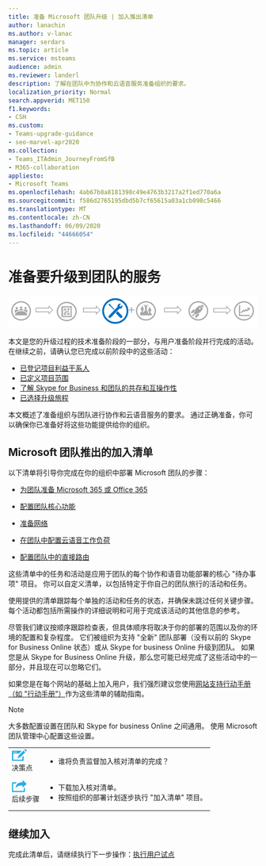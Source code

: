 ```yaml
---
title: 准备 Microsoft 团队升级 | 加入推出清单
author: lanachin
ms.author: v-lanac
manager: serdars
ms.topic: article
ms.service: msteams
audience: admin
ms.reviewer: landerl
description: 了解在团队中为协作和云语音服务准备组织的要求。
localization_priority: Normal
search.appverid: MET150
f1.keywords:
- CSH
ms.custom:
- Teams-upgrade-guidance
- seo-marvel-apr2020
ms.collection:
- Teams_ITAdmin_JourneyFromSfB
- M365-collaboration
appliesto:
- Microsoft Teams
ms.openlocfilehash: 4ab67b8a8181398c49e4763b3217a2f1ed770a6a
ms.sourcegitcommit: f586d2765195dbd5b7cf65615a03a1cb098c5466
ms.translationtype: MT
ms.contentlocale: zh-CN
ms.lasthandoff: 06/09/2020
ms.locfileid: "44666054"
---
```

# <a name="prepare-your-service-for-upgrading-to-teams"></a>准备要升级到团队的服务

![升级旅行图，强调技术准备阶段](media/upgrade-banner-tech-readiness.png "升级旅程的阶段，重点介绍技术准备阶段")

本文是您的升级过程的技术准备阶段的一部分，与用户准备阶段并行完成的活动。 在继续之前，请确认您已完成以前阶段中的这些活动：

- [已登记项目利益干系人](upgrade-enlist-stakeholders.md)
- [已定义项目范围](https://aka.ms/SkypetoTeams-Scope)
- [了解 Skype for Business 和团队的共存和互操作性](https://aka.ms/SkypeToTeams-Coexist)
- [已选择升级旅程](upgrade-and-coexistence-of-skypeforbusiness-and-teams.md)

本文概述了准备组织与团队进行协作和云语音服务的要求。 通过正确准备，你可以确保你已准备好将这些功能提供给你的组织。

## <a name="onboarding-checklists-for-microsoft-teams-rollout"></a>Microsoft 团队推出的加入清单

以下清单将引导你完成在你的组织中部署 Microsoft 团队的步骤：

- [为团队准备 Microsoft 365 或 Office 365](onboarding-checklist-enable-office-365.md)

- [配置团队核心功能](onboarding-checklist-configure-microsoft-teams-core-capabilities.md)

- [准备网络](prepare-network.md)

- [在团队中配置云语音工作负荷](onboarding-checklist-configure-cloud-voice-workloads-in-Microsoft-Teams.md)

- [配置团队中的直接路由](onboarding-checklist-configure-direct-routing-in-microsoft-teams.md)

这些清单中的任务和活动是应用于团队的每个协作和语音功能部署的核心 "待办事项" 项目。 你可以自定义清单，以包括特定于你自己的团队旅行的活动和任务。

使用提供的清单跟踪每个单独的活动和任务的状态，并确保未跳过任何关键步骤。 每个活动都包括所需操作的详细说明和可用于完成该活动的其他信息的参考。

尽管我们建议按顺序跟踪检查表，但具体顺序将取决于你的部署的范围以及你的环境的配置和复杂程度。 它们被组织为支持 "全新" 团队部署（没有以前的 Skype for Business Online 状态）或从 Skype for business Online 升级到团队。 如果您是从 Skype for Business Online 升级，那么您可能已经完成了这些活动中的一部分，并且现在可以忽略它们。

如果您是在每个网站的基础上加入用户，我们强烈建议您使用[网站支持行动手册（如 "行动手册"）](https://github.com/MicrosoftDocs/OfficeDocs-SkypeForBusiness/blob/live/Teams/downloads/site-enablement-playbook-for-voice-(playbook).xlsx?raw=true)作为这些清单的辅助指南。

>[!NOTE]
>大多数配置设置在团队和 Skype for business Online 之间通用。 使用 Microsoft 团队管理中心配置这些设置。

<table>
<tr><td><img src="media/audio_conferencing_image7.png" alt="An icon depicting a decision point"/> <br/>决策点</td><td><ul><li>谁将负责监督加入核对清单的完成？</li></ul></td></tr>
<tr><td><img src="media/audio_conferencing_image9.png" alt="An icon depicting the next steps"/><br/>后续步骤</td><td><ul><li>下载加入核对清单。</li><li>按照组织的部署计划逐步执行 "加入清单" 项目。</li></ul></td></tr>
</table>

<!--ENDOFSECTION-->

## <a name="continue-onboarding"></a>继续加入

完成此清单后，请继续执行下一步操作：[执行用户试点](pilot-essentials.md)

[//]: # (@Turgay，我注释掉下一个段落，因为它是特定于云的云语音。)
<!--
As the next step, use the [Site Enablement Playbook for Voice (Playbook)](https://github.com/MicrosoftDocs/OfficeDocs-SkypeForBusiness/blob/live/Teams/downloads/site-enablement-playbook-for-voice-(playbook).xlsx?raw=true) to help you onboard your users on each site to cloud voice, and help ensure that you plan and execute important site-specific activities.
-->
